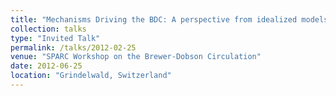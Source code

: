 ```yaml
---
title: "Mechanisms Driving the BDC: A perspective from idealized models"
collection: talks
type: "Invited Talk"
permalink: /talks/2012-02-25
venue: "SPARC Workshop on the Brewer-Dobson Circulation"
date: 2012-06-25
location: "Grindelwald, Switzerland"
---
```


